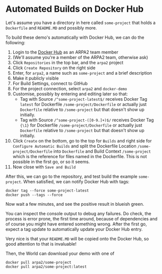 # Automated Builds on Docker Hub

Let's assume you have a directory in here called `some-project` that holds a `Dockerfile` and `README.MD` and possibly more.

To build these demo's automatically with Docker Hub, we can do the following:

 1. Login to the [Docker Hub](https://hub.docker.com) as an ARPA2 team member
 2. (We'll assume you're a member of the ARPA2 team, otherwise ask)
 3. Click `Repositories` in the top bar, and the `arpa2` project
 4. Click `Create Repository` on the right side
 5. Enter, for `arpa2`, a name such as `some-project` and a brief description
 6. Make it publicly visible
 7. For Build Settings, connect to GitHub
 8. For the project connection, select `arpa2` and `docker-demo`
 9. Customise, possibly by entering and editing later so that:
     - Tag with Source `/^some-project-latest$/` receives Docker Tag `latest` for Dockerfile `/some-project/Dockerfile` or actually just `Dockerfile` relative to `/some-project` but that doesn't show up initially.
     - Tag with Source `/^some-project-([0-9.]+)$/` receives Docker Tag `{\1}` for Dockerfile `/some-project/Dockerfile` or actually just `Dockerfile` relative to `/some-project` but that doesn't show up initially.
10. Click `Create` on the bottom, go to the top for `Builds` and right side for `Configure Automatic Builds` and split the Dockerfile Location `/some-project/Dockerfile` into `Dockerfile` and Build Context `/some-project` which is the reference for files named in the Dockerfile.  This is not possible in the first go, or so it seems.
11. Now close with `Save and Build`

After this, we can go to the repository, and test build the example `some-project`.  When satisfied, we can notify Docker Hub with tags:

```
docker tag --force some-project-latest
docker push --tags --force
```

Now wait a few minutes, and see the positive result in blueish green.

You can inspect the console output to debug any failures.  Do check, the process is error prone, the first time around, because of dependencies and of course you might have entered something wrong.  After the first go, expect a tag update to automatically update your Docker Hub entry.

Very nice is that your `README.MD` will be copied onto the Docker Hub, so good attention to that is invaluable!

Then, the World can download your demo with one of

```
docker pull arpa2/some-project
docker pull arpa2/some-project:latest
```
